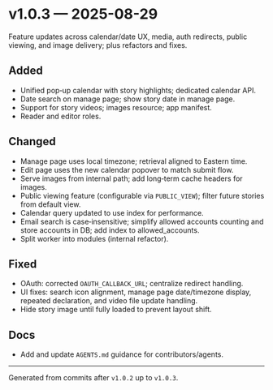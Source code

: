 # v1.0.3 — 2025-08-29

Feature updates across calendar/date UX, media, auth redirects, public viewing, and image delivery; plus refactors and fixes.

## Added
- Unified pop‑up calendar with story highlights; dedicated calendar API.
- Date search on manage page; show story date in manage page.
- Support for story videos; images resource; app manifest.
- Reader and editor roles.

## Changed
- Manage page uses local timezone; retrieval aligned to Eastern time.
- Edit page uses the new calendar popover to match submit flow.
- Serve images from internal path; add long‑term cache headers for images.
- Public viewing feature (configurable via `PUBLIC_VIEW`); filter future stories from default view.
- Calendar query updated to use index for performance.
- Email search is case‑insensitive; simplify allowed accounts counting and store accounts in DB; add index to allowed_accounts.
- Split worker into modules (internal refactor).

## Fixed
- OAuth: corrected `OAUTH_CALLBACK_URL`; centralize redirect handling.
- UI fixes: search icon alignment, manage page date/timezone display, repeated declaration, and video file update handling.
- Hide story image until fully loaded to prevent layout shift.

## Docs
- Add and update `AGENTS.md` guidance for contributors/agents.

---
Generated from commits after `v1.0.2` up to `v1.0.3`.
